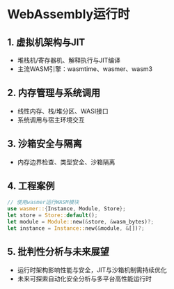 # WebAssembly运行时

## 1. 虚拟机架构与JIT

- 堆栈机/寄存器机、解释执行与JIT编译
- 主流WASM引擎：wasmtime、wasmer、wasm3

## 2. 内存管理与系统调用

- 线性内存、栈/堆分区、WASI接口
- 系统调用与宿主环境交互

## 3. 沙箱安全与隔离

- 内存边界检查、类型安全、沙箱隔离

## 4. 工程案例

```rust
// 使用wasmer运行WASM模块
use wasmer::{Instance, Module, Store};
let store = Store::default();
let module = Module::new(&store, &wasm_bytes)?;
let instance = Instance::new(&module, &[])?;
```

## 5. 批判性分析与未来展望

- 运行时架构影响性能与安全，JIT与沙箱机制需持续优化
- 未来可探索自动化安全分析与多平台高性能运行时
